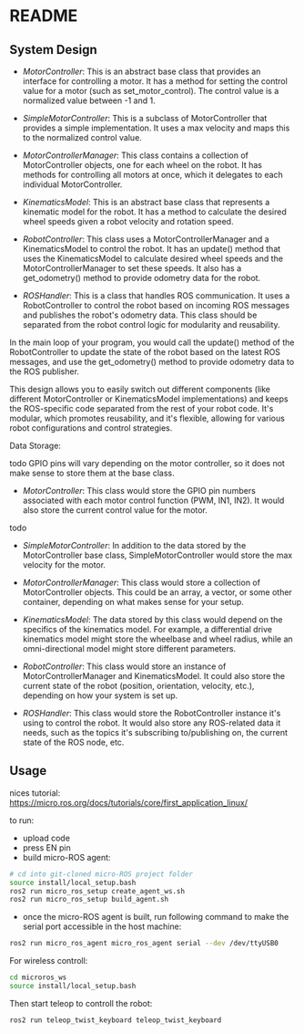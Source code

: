 # README

## System Design

- *MotorController*: This is an abstract base class that provides an interface for controlling a motor. It has a method for setting the control value for a motor (such as set_motor_control). The control value is a normalized value between -1 and 1.

- *SimpleMotorController*: This is a subclass of MotorController that provides a simple implementation. It uses a max velocity and maps this to the normalized control value.

- *MotorControllerManager*: This class contains a collection of MotorController objects, one for each wheel on the robot. It has methods for controlling all motors at once, which it delegates to each individual MotorController.

- *KinematicsModel*: This is an abstract base class that represents a kinematic model for the robot. It has a method to calculate the desired wheel speeds given a robot velocity and rotation speed.

- *RobotController*: This class uses a MotorControllerManager and a KinematicsModel to control the robot. It has an update() method that uses the KinematicsModel to calculate desired wheel speeds and the MotorControllerManager to set these speeds. It also has a get_odometry() method to provide odometry data for the robot.

- *ROSHandler*: This is a class that handles ROS communication. It uses a RobotController to control the robot based on incoming ROS messages and publishes the robot's odometry data. This class should be separated from the robot control logic for modularity and reusability.

In the main loop of your program, you would call the update() method of the RobotController to update the state of the robot based on the latest ROS messages, and use the get_odometry() method to provide odometry data to the ROS publisher.

This design allows you to easily switch out different components (like different MotorController or KinematicsModel implementations) and keeps the ROS-specific code separated from the rest of your robot code. It's modular, which promotes reusability, and it's flexible, allowing for various robot configurations and control strategies.

Data Storage:

todo GPIO pins will vary depending on the motor controller, so it does not make sense to store them at the base class.

- *MotorController*: This class would store the GPIO pin numbers associated with each motor control function (PWM, IN1, IN2). It would also store the current control value for the motor.

todo

- *SimpleMotorController*: In addition to the data stored by the MotorController base class, SimpleMotorController would store the max velocity for the motor.

- *MotorControllerManager*: This class would store a collection of MotorController objects. This could be an array, a vector, or some other container, depending on what makes sense for your setup.

- *KinematicsModel*: The data stored by this class would depend on the specifics of the kinematics model. For example, a differential drive kinematics model might store the wheelbase and wheel radius, while an omni-directional model might store different parameters.

- *RobotController*: This class would store an instance of MotorControllerManager and KinematicsModel. It could also store the current state of the robot (position, orientation, velocity, etc.), depending on how your system is set up.

- *ROSHandler*: This class would store the RobotController instance it's using to control the robot. It would also store any ROS-related data it needs, such as the topics it's subscribing to/publishing on, the current state of the ROS node, etc.

## Usage

nices tutorial:
<https://micro.ros.org/docs/tutorials/core/first_application_linux/>

to run:

- upload code
- press EN pin
- build micro-ROS agent:

```bash
# cd into git-cloned micro-ROS project folder
source install/local_setup.bash
ros2 run micro_ros_setup create_agent_ws.sh
ros2 run micro_ros_setup build_agent.sh
```

- once the micro-ROS agent is built, run following command to make the serial port accessible in the host machine:

```bash
ros2 run micro_ros_agent micro_ros_agent serial --dev /dev/ttyUSB0
```

For wireless controll:

```bash
cd microros_ws
source install/local_setup.bash
```

Then start teleop to controll the robot:

```bash
ros2 run teleop_twist_keyboard teleop_twist_keyboard
```
